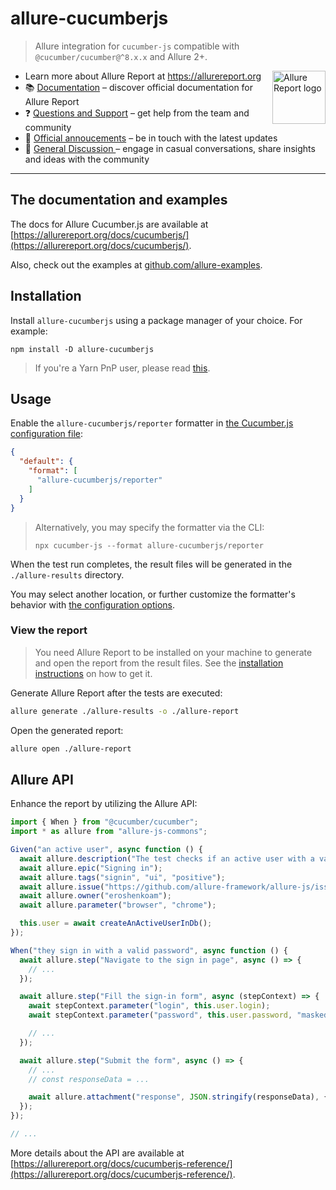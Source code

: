 # allure-cucumberjs

> Allure integration for `cucumber-js` compatible with `@cucumber/cucumber@^8.x.x` and Allure 2+.

[<img src="https://allurereport.org/public/img/allure-report.svg" height="85px" alt="Allure Report logo" align="right" />](https://allurereport.org "Allure Report")

- Learn more about Allure Report at https://allurereport.org
- 📚 [Documentation](https://allurereport.org/docs/) – discover official documentation for Allure Report
- ❓ [Questions and Support](https://github.com/orgs/allure-framework/discussions/categories/questions-support) – get help from the team and community
- 📢 [Official annoucements](https://github.com/orgs/allure-framework/discussions/categories/announcements) – be in touch with the latest updates
- 💬 [General Discussion ](https://github.com/orgs/allure-framework/discussions/categories/general-discussion) – engage in casual conversations, share insights and ideas with the community

---

## The documentation and examples

The docs for Allure Cucumber.js are available at
[https://allurereport.org/docs/cucumberjs/](https://allurereport.org/docs/cucumberjs/).

Also, check out the examples at [github.com/allure-examples](https://github.com/orgs/allure-examples/repositories?q=visibility%3Apublic+archived%3Afalse+topic%3Aexample+topic%3Acucumberjs).

## Installation

Install `allure-cucumberjs` using a package manager of your choice. For example:

```shell
npm install -D allure-cucumberjs
```

> If you're a Yarn PnP user, please read [this](https://allurereport.org/docs/cucumberjs-configuration/#a-note-for-yarn-pnp-users).

## Usage

Enable the `allure-cucumberjs/reporter` formatter in [the Cucumber.js configuration file](https://github.com/cucumber/cucumber-js/blob/main/docs/configuration.md):

```json
{
  "default": {
    "format": [
      "allure-cucumberjs/reporter"
    ]
  }
}
```

> Alternatively, you may specify the formatter via the CLI:
> ```shell
> npx cucumber-js --format allure-cucumberjs/reporter
> ```

When the test run completes, the result files will be generated in the `./allure-results` directory.

You may select another location, or further customize the formatter's behavior with [the configuration options](https://allurereport.org/docs/cucumberjs-configuration/).

### View the report

> You need Allure Report to be installed on your machine to generate and open the report from the result files. See the [installation instructions](https://allurereport.org/docs/install/) on how to get it.

Generate Allure Report after the tests are executed:

```bash
allure generate ./allure-results -o ./allure-report
```

Open the generated report:

```bash
allure open ./allure-report
```

## Allure API

Enhance the report by utilizing the Allure API:

```js
import { When } from "@cucumber/cucumber";
import * as allure from "allure-js-commons";

Given("an active user", async function () {
  await allure.description("The test checks if an active user with a valid password can sign in to the app.");
  await allure.epic("Signing in");
  await allure.tags("signin", "ui", "positive");
  await allure.issue("https://github.com/allure-framework/allure-js/issues/1", "ISSUE-1");
  await allure.owner("eroshenkoam");
  await allure.parameter("browser", "chrome");

  this.user = await createAnActiveUserInDb();
});

When("they sign in with a valid password", async function () {
  await allure.step("Navigate to the sign in page", async () => {
    // ...
  });

  await allure.step("Fill the sign-in form", async (stepContext) => {
    await stepContext.parameter("login", this.user.login);
    await stepContext.parameter("password", this.user.password, "masked");

    // ...
  });

  await allure.step("Submit the form", async () => {
    // ...
    // const responseData = ...

    await allure.attachment("response", JSON.stringify(responseData), { contentType: "application/json" });
  });
});

// ...
```

More details about the API are available at [https://allurereport.org/docs/cucumberjs-reference/](https://allurereport.org/docs/cucumberjs-reference/).
